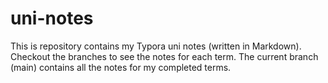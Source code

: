 # uni-notes
This is repository contains my Typora uni notes (written in Markdown). Checkout the branches to see the notes for each term. The current branch (main) contains all the notes for my completed terms. 
